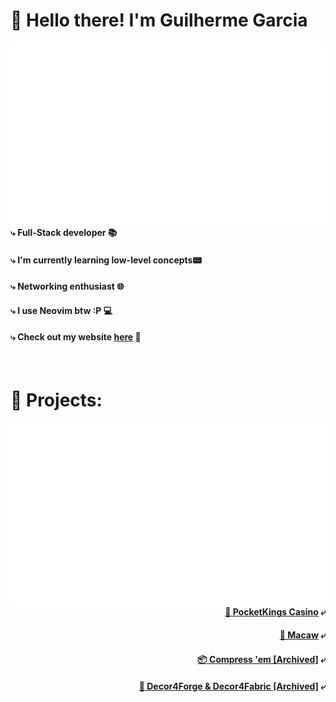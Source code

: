 <h1 style="border-bottom: 0;">👋 Hello there! I'm Guilherme Garcia</h1> 
<a>
  <img src="https://raw.githubusercontent.com/GmsGarcia/github-stats-transparent/output/generated/overview.svg" alt="github-stats" align="right" />
</a>

<h4 align="left">⤷ Full-Stack developer 📚</h4>
<h4 align="left">⤷ I'm currently learning low-level concepts📟</h4>
<h4 align="left">⤷ Networking enthusiast 🌐</h4>
<h4 align="left">⤷ I use Neovim btw :P 💻</h4>
<h4 align="left">⤷ Check out my website <a href="https://gmsgarcia.pt">here</a> 🌆</h4>
<br>

<!--START_SECTION:waka--><!--END_SECTION:waka-->

# 📂 Projects:
<p>
  <img src="https://raw.githubusercontent.com/GmsGarcia/github-stats-transparent/output/generated/languages.svg" alt="github-stats-2" align="left" />
</p>

<h4 align="right"><a href="https://gmsgarcia.pt/projects/pocket-kings.html">🎰 PocketKings Casino</a> ⤶</h4>
<h4 align="right"><a href="https://gmsgarcia.pt/projects/macaw.html">🏨 Macaw</a> ⤶</h4>
<h4 align="right"><a href="https://github.com/GmsGarcia/compress-em">📦 Compress 'em [Archived]</a> ⤶</h4>
<h4 align="right"><a href="https://github.com/GmsGarcia/decor4fabric">🌄 Decor4Forge & Decor4Fabric [Archived]</a> ⤶</h4>
